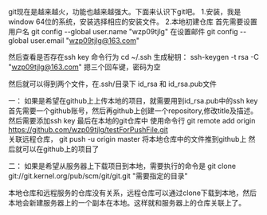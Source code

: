 git现在是越来越火，功能也越来越强大。下面来认识下git吧。
1.安装，我是window 64位的系统，安装选择相应的安装文件。
2.本地初建仓库
 首先需要设置用户名 git config --global user.name "wzp09tjlg"
在设置邮件                 git config --global user.email "wzp09tjlg@163.com"
 
然后查看是否存在ssh key
命令行为 cd  ~/.ssh 
生成秘钥： ssh-keygen -t rsa -C "wzp09tjlg@163.com"
摁三个回车键，密码为空

然后就可以得到两个文件，在.ssh/目录下 id_rsa 和 id_rsa.pub文件

一：
如果是希望在github上上传本地的项目，就需要用到id_rsa.pub中的ssh key
首先需要一个github账号，然后再github上创建一个repository,修改title及描述。然后需要添加ssh key
最后在本地的git仓库中 使用命令行
 git remote add origin https://github.com/wzp09tjlg/testForPushFile.git  
关联远程仓库，
git push -u origin master
将本地仓库中的文件推到github上
然后就可以在github上的项目了

二：
如果是希望从服务器上下载项目到本地，需要执行的命令是
git clone git://git.kernel.org/pub/scm/git/git.git  "需要指定的目录"

本地仓库和远程服务的仓库没有关系，远程仓库可以通过clone下载到本地，然后本地会新建服务器上的一个副本在本地。这样就和服务器上的仓库关联上了。

